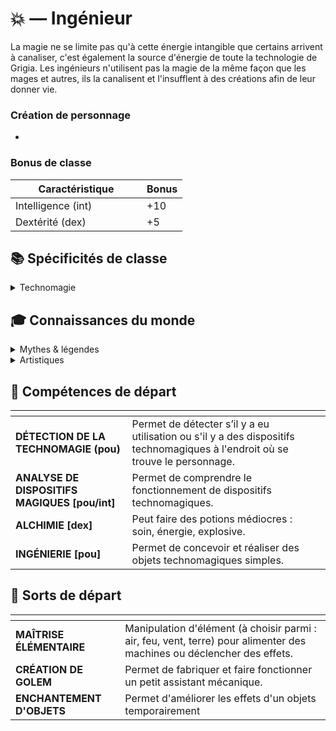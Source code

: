 # 💥 — Ingénieur

La magie ne se limite pas qu'à cette énergie intangible que certains arrivent à canaliser, c'est également la source d'énergie de toute la technologie de Grigia. Les ingénieurs n'utilisent pas la magie de la même façon que les mages et autres, ils la canalisent et l'insufflent à des créations afin de leur donner vie.

### Création de personnage

*

### Bonus de classe

<table><thead><tr><th width="194">Caractéristique</th><th>Bonus</th></tr></thead><tbody><tr><td>Intelligence (int)</td><td>+10</td></tr><tr><td>Dextérité (dex)</td><td>+5</td></tr></tbody></table>

## 📚 Spécificités de classe

<details>

<summary>Technomagie </summary>

À choisir : \
— Deux (2) compétences parmi les compétences de départ ;\
— Une (1) compétence au choix du joueur ;\
— Un (1) sort parmi les sorts de départ.

</details>

## 🎓 Connaissances du monde

<details>

<summary>Mythes &#x26; légendes</summary>

La nature des mythes sera à définir à la création. Ca dépendra de l'espèce, des origines ainsi que de la backstory du personnage.

</details>

<details>

<summary>Artistiques</summary>

Le joueur doit choisir un milieu artistique dans lequel le personnage pourrait avoir des connaissances complémentaires (musique, peinture, sculpture, etc.)

</details>

## 📖 Compétences de départ

<table data-card-size="large" data-view="cards" data-full-width="false"><thead><tr><th></th><th></th><th data-hidden data-card-cover data-type="files"></th></tr></thead><tbody><tr><td><strong>DÉTECTION DE LA TECHNOMAGIE (pou)</strong></td><td>Permet de détecter s’il y a eu utilisation ou s'il y a des dispositifs technomagiques à l'endroit où se trouve le personnage.</td><td></td></tr><tr><td><strong>ANALYSE DE DISPOSITIFS MAGIQUES [pou/int]</strong></td><td>Permet de comprendre le fonctionnement de dispositifs technomagiques.</td><td></td></tr><tr><td><strong>ALCHIMIE [dex]</strong></td><td>Peut faire des potions médiocres : soin, énergie, explosive.</td><td></td></tr><tr><td><strong>INGÉNIERIE [pou]</strong></td><td>Permet de concevoir et réaliser des objets technomagiques simples.</td><td></td></tr></tbody></table>

## :book: Sorts de départ

<table data-view="cards"><thead><tr><th></th><th></th></tr></thead><tbody><tr><td><strong>MAÎTRISE ÉLÉMENTAIRE</strong> </td><td>Manipulation d'élément (à choisir parmi : air, feu, vent, terre) pour alimenter des machines ou déclencher des effets.</td></tr><tr><td><strong>CRÉATION DE GOLEM</strong></td><td>Permet de fabriquer et faire fonctionner un petit assistant mécanique.</td></tr><tr><td><strong>ENCHANTEMENT D'OBJETS</strong></td><td>Permet d'améliorer les effets d'un objets temporairement</td></tr></tbody></table>

